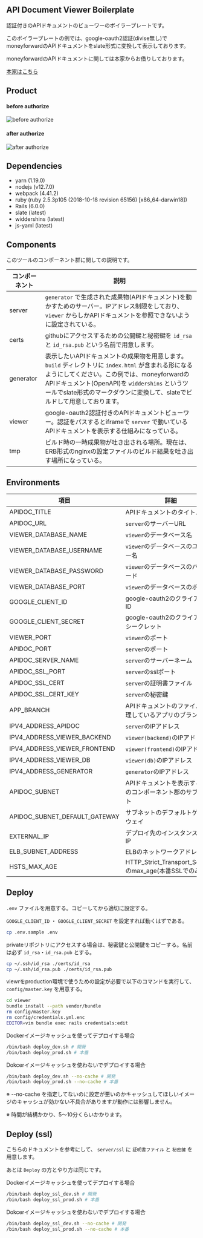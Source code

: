 ## API Document Viewer Boilerplate

認証付きのAPIドキュメントのビューワーのボイラープレートです。

このボイラープレートの例では、google-oauth2認証(divise無し)でmoneyforwardのAPIドキュメントをslate形式に変換して表示しております。

moneyforwardのAPIドキュメントに関しては本家からお借りしております。

[本家はこちら](https://github.com/moneyforward/expense-api-doc)

## Product

#### before authorize

![before authorize](https://user-images.githubusercontent.com/11146767/68112436-a6015c00-ff34-11e9-86c1-7047537c0dd9.png)

#### after authorize

![after authorize](https://user-images.githubusercontent.com/11146767/68111211-f2976800-ff31-11e9-937e-e6a7845950c6.png)

## Dependencies

- yarn (1.19.0)
- nodejs (v12.7.0)
- webpack (4.41.2)
- ruby (ruby 2.5.3p105 (2018-10-18 revision 65156) [x86_64-darwin18])
- Rails (6.0.0)
- slate (latest)
- widdershins (latest)
- js-yaml (latest)

## Components

このツールのコンポーネント群に関しての説明です。

|コンポーネント|説明|
|-------------|----|
|server|`generator` で生成された成果物(APIドキュメント)を動かすためのサーバー。IPアドレス制限をしており、`viewer` からしかAPIドキュメントを参照できないように設定されている。|
|certs|githubにアクセスするための公開鍵と秘密鍵を `id_rsa` と `id_rsa.pub` という名前で用意します。|
|generator|表示したいAPIドキュメントの成果物を用意します。`build` ディレクトリに `index.html` が含まれる形になるようにしてください。この例では、moneyforwardのAPIドキュメント(OpenAPI)を `widdershins` というツールでslate形式のマークダウンに変換して、slateでビルドして用意しております。|
|viewer|google-oauth2認証付きのAPIドキュメントビューワー。認証をパスするとiframeで `server` で動いているAPIドキュメントを表示する仕組みになっている。|
|tmp|ビルド時の一時成果物が吐き出される場所。現在は、ERB形式のnginxの設定ファイルのビルド結果を吐き出す場所になっている。|

## Environments

|項目|詳細|初期値|
|---|----|-----|
|APIDOC_TITLE|APIドキュメントのタイトル|`moneyforward`|
|APIDOC_URL|`server`のサーバーURL|`http://0.0.0.0:8080`|
|VIEWER_DATABASE_NAME|`viewer`のデータベース名|`viewer_production`|
|VIEWER_DATABASE_USERNAME|`viewer`のデータベースのユーザー名|`postgres`|
|VIEWER_DATABASE_PASSWORD|`viewer`のデータベースのパスワード||
|VIEWER_DATABASE_PORT|`viewer`のデータベースのポート|`5432`|
|GOOGLE_CLIENT_ID|google-oauth2のクライアントID||
|GOOGLE_CLIENT_SECRET|google-oauth2のクライアントシークレット||
|VIEWER_PORT|`viewer`のポート|`3000`|
|APIDOC_PORT|`server`のポート|`8080`|
|APIDOC_SERVER_NAME|`server`のサーバーネーム|`_`|
|APIDOC_SSL_PORT|`server`のsslポート|`443`|
|APIDOC_SSL_CERT|`server`の証明書ファイル||
|APIDOC_SSL_CERT_KEY|`server`の秘密鍵||
|APP_BRANCH|APIドキュメントのファイルを管理しているアプリのブランチ|`master`|
|IPV4_ADDRESS_APIDOC|`server`のIPアドレス|`172.25.0.103`|
|IPV4_ADDRESS_VIEWER_BACKEND|`viewer(backend)`のIPアドレス|`172.25.0.100`|
|IPV4_ADDRESS_VIEWER_FRONTEND|`viewer(frontend)`のIPアドレス|`172.25.0.101`|
|IPV4_ADDRESS_VIEWER_DB|`viewer(db)`のIPアドレス|`172.25.0.102`|
|IPV4_ADDRESS_GENERATOR|`generator`のIPアドレス|`172.25.0.104`|
|APIDOC_SUBNET|APIドキュメントを表示するためのコンポーネント郡のサブネット|`172.25.0.0/24`|
|APIDOC_SUBNET_DEFAULT_GATEWAY|サブネットのデフォルトゲートウェイ|`172.25.0.1`|
|EXTERNAL_IP|デプロイ先のインスタンスの外部IP|`127.0.0.1`|
|ELB_SUBNET_ADDRESS|ELBのネットワークアドレス||
|HSTS_MAX_AGE|HTTP_Strict_Transport_Securityのmax_age(本番SSLでのみ有効)|`31536000`|

## Deploy

`.env`  ファイルを用意する。コピーしてから適切に設定する。

`GOOGLE_CLIENT_ID` ・ `GOOGLE_CLIENT_SECRET` を設定すれば動くはずである。

```bash
cp .env.sample .env
```

privateリポジトリにアクセスする場合は、秘密鍵と公開鍵をコピーする。名前は必ず `id_rsa`・`id_rsa.pub` とする。

```bash
cp ~/.ssh/id_rsa ./certs/id_rsa
cp ~/.ssh/id_rsa.pub ./certs/id_rsa.pub
```

viewrをproduction環境で使うための設定が必要で以下のコマンドを実行して、`config/master.key` を用意する。

```bash
cd viewer
bundle install --path vendor/bundle
rm config/master.key
rm config/credentials.yml.enc
EDITOR=vim bundle exec rails credentials:edit
```

Dockerイメージキャッシュを使ってデプロイする場合

```bash
/bin/bash deploy_dev.sh # 開発
/bin/bash deploy_prod.sh # 本番
```

Dokcerイメージキャッシュを使わないでデプロイする場合

```bash
/bin/bash deploy_dev.sh --no-cache # 開発
/bin/bash deploy_prod.sh --no-cache # 本番
```

※ --no-cache を指定してないのに設定が悪いのかキャッシュしてほしいイメージのキャッシュが効かない不具合がありますが動作には影響しません。

※ 時間が結構かかり、5〜10分くらいかかります。


## Deploy (ssl)

こちらのドキュメントを参考にして、 `server/ssl` に `証明書ファイル` と `秘密鍵` を用意します。

あとは `Deploy` の方とやり方は同じです。

Dockerイメージキャッシュを使ってデプロイする場合

```bash
/bin/bash deploy_ssl_dev.sh # 開発
/bin/bash deploy_ssl_prod.sh # 本番
```

Dokcerイメージキャッシュを使わないでデプロイする場合

```bash
/bin/bash deploy_ssl_dev.sh --no-cache # 開発
/bin/bash deploy_ssl_prod.sh --no-cache # 本番
```
